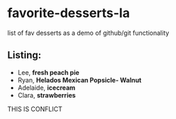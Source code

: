 # favorite-desserts-la
list of fav desserts as a demo of github/git functionality

## Listing:
- Lee, **fresh peach pie**
- Ryan, **Helados Mexican Popsicle- Walnut**
- Adelaide, **icecream**
- Clara, **strawberries**

THIS IS CONFLICT
